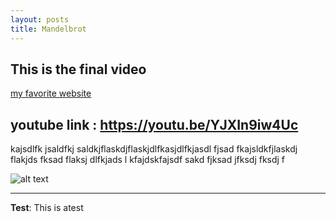 ```yaml
---
layout: posts
title: Mandelbrot
---
```


## This is the final video


[my favorite website](https://youtu.be/YJXIn9iw4Uc)

## youtube link : https://youtu.be/YJXIn9iw4Uc

kajsdlfk jsaldfkj saldkjflaskdjflaskjdlfkasjdlfkjasdl fjsad fkajsldkfjlaskdj flakjds fksad flaksj dlfkjads l
kfajdskfajsdf sakd fjksad jfksdj fksdj f



![alt text](../assets/images/grouppic.jpg "Team Picture")

---
**Test**: This is atest

